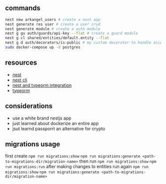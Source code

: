 ## commands
```bash
nest new arkangel_users # create a nest app
nest generate res user # create a user crud
nest generate module # create a auth module
nest g gu auth/guards/api-key --flat # create a guard module
nest g cl shared/entities/default.entity --flat
nest g d auth/decorators/is-public # my custom decorator to handle access
sudo docker-compose up -d postgres
```

## resources
- [nest](https://docs.nestjs.com/)
- [nest cli](https://docs.nestjs.com/cli/usages)
- [nest and typeorm integration](https://docs.nestjs.com/techniques/database)
- [typeorm](https://typeorm.io/)

## considerations
- use a white brand nestjs app
- just learned about dockerize an entire app
- jsut learnd passporrt an alternative for crypto

## migrations usage
first create
```npm run migrations:show```
```npm run migrations:generate <path-to-migrations-dir/migration-name>```
then run
```npm run migrations:show```
```npm run migrations:run```
after making changes to entities run again
```npm run migrations:show```
```npm run migrations:generate <path-to-migrations-dir/migration-name>```
